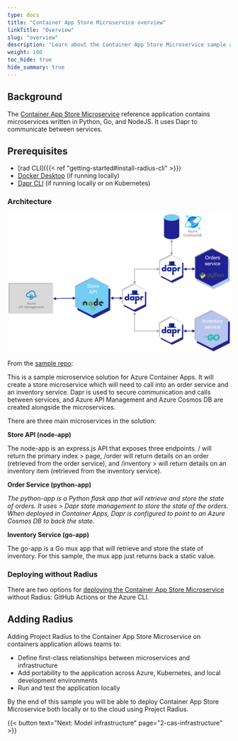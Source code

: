 ```yaml
---
type: docs
title: "Container App Store Microservice overview"
linkTitle: "Overview"
slug: "overview"
description: "Learn about the Container App Store Microservice sample application"
weight: 100
toc_hide: true
hide_summary: true
---
```


<!-- DISABLE_ALGOLIA -->

## Background

The [Container App Store Microservice](https://github.com/Azure-Samples/container-apps-store-api-microservice) reference application contains microservices written in Python, Go, and NodeJS. It uses Dapr to communicate between services.

## Prerequisites

- [rad CLI]({{< ref "getting-started#install-radius-cli" >}})
- [Docker Desktop](https://www.docker.com/products/docker-desktop) (if running locally)
- [Dapr CLI](https://docs.dapr.io/getting-started/install-dapr-cli/) (if running locally or on Kubernetes)

### Architecture

<img src="architecture.png" alt="Architecture diagram of Container App Store Microservice" width="700px" >

From the [sample repo](https://github.com/Azure-Samples/container-apps-store-api-microservice/blob/main/assets/arch.png):


This is a sample microservice solution for Azure Container Apps. It will create a store microservice which will need to call into an order service and an inventory service. Dapr is used to secure communication and calls between services, and Azure API Management and Azure Cosmos DB are created alongside the microservices.

There are three main microservices in the solution:

**Store API (node-app)**

The node-app is an express.js API that exposes three endpoints. / will return the primary index > page, /order will return details on an order (retrieved from the order service), and /inventory > will return details on an inventory item (retrieved from the inventory service).

**Order Service (python-app)**

*The python-app is a Python flask app that will retrieve and store the state of orders. It uses > Dapr state management to store the state of the orders. When deployed in Container Apps, Dapr is configured to point to an Azure Cosmos DB to back the state.*

**Inventory Service (go-app)**

The go-app is a Go mux app that will retrieve and store the state of inventory. For this sample, the mux app just returns back a static value.


### Deploying without Radius

There are two options for [deploying the Container App Store Microservice](https://github.com/Azure-Samples/container-apps-store-api-microservice#deploy-and-run) without Radius: GitHub Actions or the Azure CLI.

## Adding Radius

Adding Project Radius to the Container App Store Microservice on containers application allows teams to:

- Define first-class relationships between microservices and infrastructure
- Add portability to the application across Azure, Kubernetes, and local development environments
- Run and test the application locally

By the end of this sample you will be able to deploy Container App Store Microservice both locally or to the cloud using Project Radius.

{{< button text="Next: Model infrastructure" page="2-cas-infrastructure" >}}
